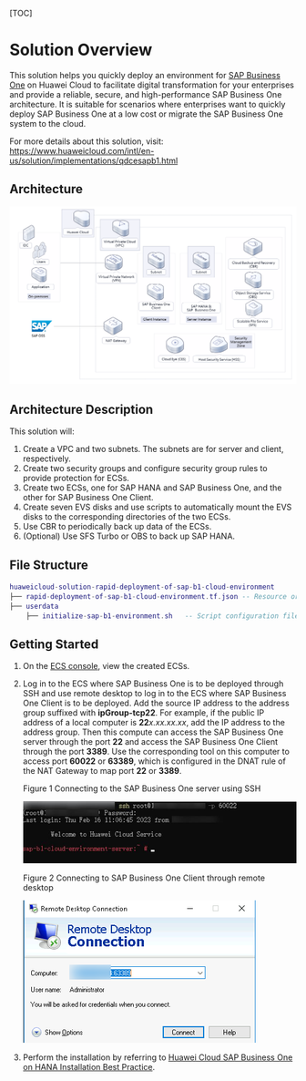 [TOC]

**Solution Overview**
===============
This solution helps you quickly deploy an environment for [SAP Business One](https://www.huaweicloud.com/intl/en-us/solution/sap-mb/business-one.html) on Huawei Cloud to facilitate digital transformation for your enterprises and provide a reliable, secure, and high-performance SAP Business One architecture. It is suitable for scenarios where enterprises want to quickly deploy SAP Business One at a low cost or migrate the SAP Business One system to the cloud.

For more details about this solution, visit: https://www.huaweicloud.com/intl/en-us/solution/implementations/qdcesapb1.html


**Architecture**
---------------
![Solution Architecture](./document/rapid-deployment-of-sap-b1-cloud-environment.png)

**Architecture Description**
---------------
This solution will:

1. Create a VPC and two subnets. The subnets are for server and client, respectively.
2. Create two security groups and configure security group rules to provide protection for ECSs.
3. Create two ECSs, one for SAP HANA and SAP Business One, and the other for SAP Business One Client.
4. Create seven EVS disks and use scripts to automatically mount the EVS disks to the corresponding directories of the two ECSs.
5. Use CBR to periodically back up data of the ECSs.
6. (Optional) Use SFS Turbo or OBS to back up SAP HANA.


**File Structure**
---------------

``` lua
huaweicloud-solution-rapid-deployment-of-sap-b1-cloud-environment
├── rapid-deployment-of-sap-b1-cloud-environment.tf.json -- Resource orchestration template
├── userdata
    ├── initialize-sap-b1-environment.sh   -- Script configuration file
```
**Getting Started**
---------------
1. On the [ECS console](https://console-intl.huaweicloud.com/ecm/?agencyId=WOmAijZnbElNjCFzTVDl4aJQAgdaTUMD&region=ap-southeast-3&locale=en-us#/ecs/manager/vmList), view the created ECSs.

2. Log in to the ECS where SAP Business One is to be deployed through SSH and use remote desktop to log in to the ECS where SAP Business One Client is to be deployed. Add the source IP address to the address group suffixed with **ipGroup-tcp22**. For example, if the public IP address of a local computer is **22***x.xx.xx.xx*, add the IP address to the address group. Then this compute can access the SAP Business One server through the port **22** and access the SAP Business One Client through the port **3389**. Use the corresponding tool on this computer to access port **60022** or **63389**, which is configured in the DNAT rule of the NAT Gateway to map port **22** or **3389**.

	Figure 1 Connecting to the SAP Business One server using SSH

	![Connecting to the SAP Business One server using SSH](./document/readme-image-001.jpg)

	Figure 2 Connecting to SAP Business One Client through remote desktop

	![Connecting to SAP Business One Client through remote desktop](./document/readme-image-002.png)

3. Perform the installation by referring to [Huawei Cloud SAP Business One on HANA Installation Best Practice](https://support.huaweicloud.com/intl/en-us/bestpractice-sap/en-us_topic_0000001193863361.html).

